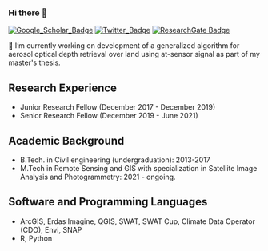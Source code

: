 ### Hi there 👋
[![Google_Scholar_Badge](https://img.shields.io/badge/Google-Scholar-lightgrey)](https://scholar.google.com/citations?user=cF8Oa7AAAAAJ&hl=en)
[![Twitter_Badge](https://img.shields.io/twitter/follow/akhilesh_9661?style=social)](https://twitter.com/akhilesh_9661)
[![ResearchGate Badge](https://img.shields.io/badge/ResearcGate-orange)](https://www.researchgate.net/profile/Akhilesh-Kumar-41)

🔭 I’m currently working on development of a generalized algorithm for aerosol optical depth retrieval over land using at-sensor signal as part of my master's thesis.

## Research Experience

- Junior Research Fellow (December 2017 - December 2019)
- Senior Research Fellow (December 2019 - June 2021)

## Academic Background 

- B.Tech. in Civil engineering (undergraduation): 2013-2017
- M.Tech in Remote Sensing and GIS with specialization in Satellite Image Analysis and Photogrammetry: 2021 - ongoing.

## Software and Programming Languages

- ArcGIS, Erdas Imagine, QGIS, SWAT, SWAT Cup, Climate Data Operator (CDO), Envi, SNAP
- R, Python
